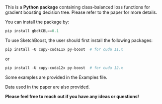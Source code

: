 This is a **Python package** containing class-balanced loss functions for gradient boosting decision tree. 
Please refer to the paper for more details.

You can install the package by:
```python
pip install gbdtCBL==0.1
```

To use SketchBoost, the user should first install the following packages:
```python
pip install -U cupy-cuda11x py-boost  # for cuda 11.x
```
or 
```python
pip install -U cupy-cuda12x py-boost  # for cuda 12.x
```


Some examples are provided in the Examples file.

Data used in the paper are also provided.


**Please feel free to reach out if you have any ideas or questions!**
